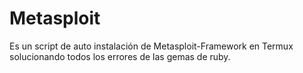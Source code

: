 # Metasploit
Es un script de auto instalación de Metasploit-Framework en Termux solucionando todos los errores de las gemas de ruby.
